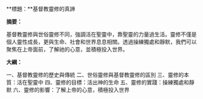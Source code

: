 **標題：**基督教靈修的真諦

**摘要：**

基督教靈修與世俗靈修不同，強調活在聖靈中，靠聖靈的力量過生活。靈修不僅是個人靈性成長，更與生命、社會和世界息息相關。透過操練獨處和靜默，我們可以聚焦在上帝面前，了解祂的心意，並積極投入世界。

**大綱：**

一、基督教靈修的歷史與傳統
二、世俗靈修與基督教靈修的區別
三、靈修的本質：活在聖靈中
四、靈修的目標：活出神的生命
五、靈修的實踐：操練獨處和靜默
六、靈修的影響：了解上帝的心意，積極投入世界
